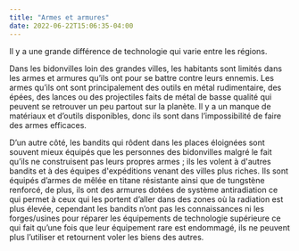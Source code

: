 ```yaml
---
title: "Armes et armures"
date: 2022-06-22T15:06:35-04:00
---
```


Il y a une grande différence de technologie qui varie entre les régions.

Dans les bidonvilles loin des grandes villes, les habitants sont limités dans les armes et armures qu’ils ont pour se battre contre leurs ennemis. Les armes qu’ils ont sont principalement des outils en métal rudimentaire, des épées, des lances ou des projectiles faits de métal de basse qualité qui peuvent se retrouver un peu partout sur la planète. Il y a un manque de matériaux et d’outils disponibles, donc ils sont dans l’impossibilité de faire des armes efficaces.

D’un autre côté, les bandits qui rôdent dans les places éloignées sont souvent mieux équipés que les personnes des bidonvilles malgré le fait qu’ils ne construisent pas leurs propres armes ; ils les volent à d'autres bandits et à des équipes d'expéditions venant des villes plus riches. Ils sont équipés d’armes de mêlée en titane résistante ainsi que de tungstène renforcé, de plus, ils ont des armures dotées de système antiradiation ce qui permet à ceux qui les portent d’aller dans des zones où la radiation est plus élevée, cependant les bandits n’ont pas les connaissances ni les forges/usines pour réparer les équipements de technologie supérieure ce qui fait qu’une fois que leur équipement rare est endommagé, ils ne peuvent plus l’utiliser et retournent voler les biens des autres.
